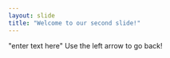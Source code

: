 ```yaml
---
layout: slide
title: "Welcome to our second slide!"
---
```

"enter text here"
Use the left arrow to go back!
